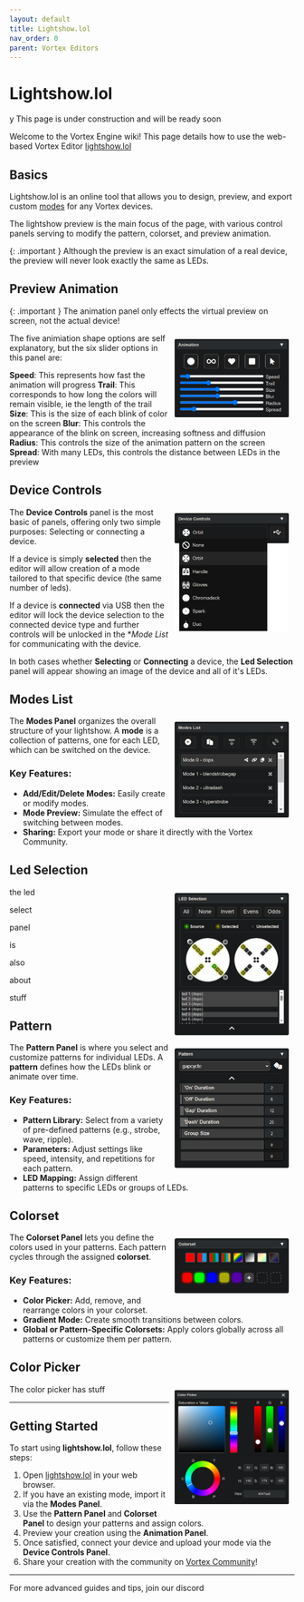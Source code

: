 ```yaml
---
layout: default
title: Lightshow.lol
nav_order: 0
parent: Vortex Editors
---
```


# Lightshow.lol

y
This page is under construction and will be ready soon

Welcome to the Vortex Engine wiki! This page details how to use the web-based Vortex Editor [lightshow.lol](https://lightshow.lol) 

## Basics

Lightshow.lol is an online tool that allows you to design, preview, and export custom [modes](modes.html) for any Vortex devices. 

The lightshow preview is the main focus of the page, with various control panels serving to modify the pattern, colorset, and preview animation.

{: .important }
Although the preview is an exact simulation of a real device, the preview will never look exactly the same as LEDs.

## Preview Animation

{: .important }
The animation panel only effects the virtual preview on screen, not the actual device!

<img style="float:right;max-width:40%;margin:10px;" src="assets/images/lightshow-lol-animation.png">

The five animiation shape options are self explanatory, but the six slider options in this panel are:

 **Speed**: This represents how fast the animation will progress
 **Trail**: This corresponds to how long the colors will remain visible, ie the length of the trail
 **Size**: This is the size of each blink of color on the screen
 **Blur**: This controls the appearance of the blink on screen, increasing softness and diffusion
 **Radius**: This controls the size of the animation pattern on the screen
 **Spread**: With many LEDs, this controls the distance between LEDs in the preview


## Device Controls

<img style="float:right;max-width:40%;margin:10px;" src="assets/images/lightshow-lol-device.png">

The **Device Controls** panel is the most basic of panels, offering only two simple purposes: Selecting or connecting a device.

If a device is simply **selected** then the editor will allow creation of a mode tailored to that specific device (the same number of leds).

If a device is **connected** via USB then the editor will lock the device selection to the connected device type and further controls will be unlocked in the **Mode List* for communicating with the device.

In both cases whether **Selecting** or **Connecting** a device, the **Led Selection** panel will appear showing an image of the device and all of it's LEDs.

## Modes List

<img style="float:right;max-width:40%;margin:10px;" src="assets/images/lightshow-lol-modes.png">

The **Modes Panel** organizes the overall structure of your lightshow. A **mode** is a collection of patterns, one for each LED, which can be switched on the device.

### Key Features:
- **Add/Edit/Delete Modes:** Easily create or modify modes.
- **Mode Preview:** Simulate the effect of switching between modes.
- **Sharing:** Export your mode or share it directly with the Vortex Community.



## Led Selection

<img style="float:right;max-width:40%;margin:10px;" src="assets/images/lightshow-lol-led-select.png">

the led

select

panel

is

also

about

stuff

## Pattern

<img style="float:right;max-width:40%;margin:10px;" src="assets/images/lightshow-lol-pattern.png">

The **Pattern Panel** is where you select and customize patterns for individual LEDs. A **pattern** defines how the LEDs blink or animate over time.

### Key Features:
- **Pattern Library:** Select from a variety of pre-defined patterns (e.g., strobe, wave, ripple).
- **Parameters:** Adjust settings like speed, intensity, and repetitions for each pattern.
- **LED Mapping:** Assign different patterns to specific LEDs or groups of LEDs.

## Colorset

<img style="float:right;max-width:40%;margin:10px;" src="assets/images/lightshow-lol-colorset.png">

The **Colorset Panel** lets you define the colors used in your patterns. Each pattern cycles through the assigned **colorset**.

### Key Features:
- **Color Picker:** Add, remove, and rearrange colors in your colorset.
- **Gradient Mode:** Create smooth transitions between colors.
- **Global or Pattern-Specific Colorsets:** Apply colors globally across all patterns or customize them per pattern.

## Color Picker

<img style="float:right;max-width:40%;margin:10px;" src="assets/images/lightshow-lol-color-picker.png">


The color picker has stuff

---

## Getting Started

To start using **lightshow.lol**, follow these steps:
1. Open [lightshow.lol](https://lightshow.lol) in your web browser.
2. If you have an existing mode, import it via the **Modes Panel**.
3. Use the **Pattern Panel** and **Colorset Panel** to design your patterns and assign colors.
4. Preview your creation using the **Animation Panel**.
5. Once satisfied, connect your device and upload your mode via the **Device Controls Panel**.
6. Share your creation with the community on [Vortex Community](https://vortex.community)!

---

For more advanced guides and tips, join our discord 

